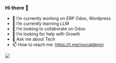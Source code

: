 ### Hi there 👋

- 🔭 I’m currently working on ERP Odoo, Wordpress
- 🌱 I’m currently learning LLM
- 👯 I’m looking to collaborate on Odoo
- 🤔 I’m looking for help with Growth
- 💬 Ask me about Tech 
- 📫 How to reach me: https://t.me/roycalderon

![](https://komarev.com/ghpvc/?username=royedc4&color=blue)

<!--
**Royedc4/royedc4** is a ✨ _special_ ✨ repository because its `README.md` (this file) appears on your GitHub profile.

Here are some ideas to get you started:

- 🔭 I’m currently working on ...
- 🌱 I’m currently learning ...
- 👯 I’m looking to collaborate on ...
- 🤔 I’m looking for help with ...
- 💬 Ask me about ...
- 📫 How to reach me: ...
- 😄 Pronouns: ...
- ⚡ Fun fact: ...
-->
